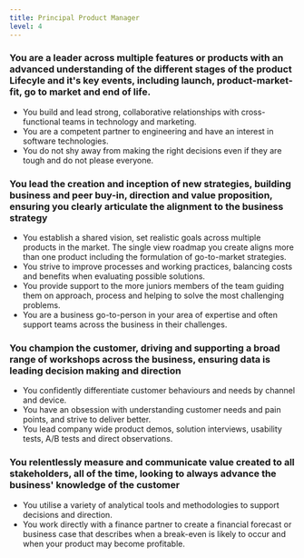 ```yaml
---
title: Principal Product Manager
level: 4
---
```


### You are a leader across multiple features or products with an advanced understanding of the different stages of the product Lifecyle and it's key events, including launch, product-market-fit, go to market and end of life.

- You build and lead strong, collaborative relationships with cross-functional teams in technology and marketing.
- You are a competent partner to engineering and have an interest in software technologies.
- You do not shy away from making the right decisions even if they are tough and do not please everyone.

### You lead the creation and inception of new strategies, building business and peer buy-in, direction and value proposition, ensuring you clearly articulate the alignment to the business strategy

- You establish a shared vision, set realistic goals across multiple products in the market.
  The single view roadmap you create aligns more than one product including the formulation of go-to-market strategies.
- You strive to improve processes and working practices, balancing costs and benefits when evaluating possible solutions.
- You provide support to the more juniors members of the team guiding them on approach, process and helping to solve the most challenging problems.
- You are a business go-to-person in your area of expertise and often support teams across the business in their challenges.

### You champion the customer, driving and supporting a broad range of workshops across the business, ensuring data is leading decision making and direction

- You confidently differentiate customer behaviours and needs by channel and device.
- You have an obsession with understanding customer needs and pain points, and strive to deliver better.
- You lead company wide product demos, solution interviews, usability tests, A/B tests and direct observations.

### You relentlessly measure and communicate value created to all stakeholders, all of the time, looking to always advance the business' knowledge of the customer

- You utilise a variety of analytical tools and methodologies to support decisions and direction.
- You work directly with a finance partner to create a financial forecast or business case that describes when a break-even is likely to occur and when your product may become profitable.
